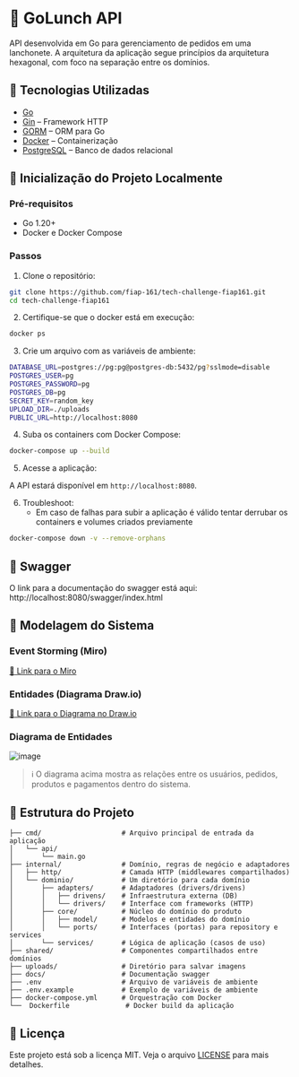 # 🍔 GoLunch API

API desenvolvida em Go para gerenciamento de pedidos em uma lanchonete. A arquitetura da aplicação segue princípios da arquitetura hexagonal, com foco na separação entre os domínios.

## 🧰 Tecnologias Utilizadas

- [Go](https://golang.org/)
- [Gin](https://github.com/gin-gonic/gin) – Framework HTTP
- [GORM](https://gorm.io/) – ORM para Go
- [Docker](https://www.docker.com/) – Containerização
- [PostgreSQL](https://www.postgresql.org/) – Banco de dados relacional

## 🚀 Inicialização do Projeto Localmente

### Pré-requisitos

- Go 1.20+
- Docker e Docker Compose

### Passos

1. Clone o repositório:

```bash
git clone https://github.com/fiap-161/tech-challenge-fiap161.git
cd tech-challenge-fiap161
```

2. Certifique-se que o docker está em execução:
   
```bash
docker ps
```

3. Crie um arquivo com as variáveis de ambiente:

```bash
DATABASE_URL=postgres://pg:pg@postgres-db:5432/pg?sslmode=disable
POSTGRES_USER=pg
POSTGRES_PASSWORD=pg
POSTGRES_DB=pg
SECRET_KEY=random_key
UPLOAD_DIR=./uploads
PUBLIC_URL=http://localhost:8080 
```

4. Suba os containers com Docker Compose:

```bash
docker-compose up --build
```

5. Acesse a aplicação:

A API estará disponível em `http://localhost:8080`.

6. Troubleshoot:
   - Em caso de falhas para subir a aplicação é válido tentar derrubar os containers e volumes criados previamente
     
```bash
docker-compose down -v --remove-orphans
```

## 📌 Swagger
O link para a documentação do swagger está aqui: http://localhost:8080/swagger/index.html

## 🧠 Modelagem do Sistema

### Event Storming (Miro)

[🔗 Link para o Miro](https://miro.com/app/board/uXjVI47kj_s=/?share_link_id=805239820203)

### Entidades (Diagrama Draw.io)

[🔗 Link para o Diagrama no Draw.io](https://drive.google.com/file/d/1JbteJHGAyQ__yRhp25sq0pfO-bhE2edP/view)

### Diagrama de Entidades

![image](https://github.com/user-attachments/assets/435c5214-02d1-41eb-92eb-8443ed8b6abd)



> ℹ️ O diagrama acima mostra as relações entre os usuários, pedidos, produtos e pagamentos dentro do sistema.

## 📂 Estrutura do Projeto
```
├── cmd/                    # Arquivo principal de entrada da aplicação
│   └── api/
│       └── main.go
├── internal/               # Domínio, regras de negócio e adaptadores
│   ├── http/               # Camada HTTP (middlewares compartilhados)
│   └── dominio/            # Um diretório para cada domínio
│       ├── adapters/       # Adaptadores (drivers/drivens)
│       │   ├── drivens/    # Infraestrutura externa (DB)
│       │   └── drivers/    # Interface com frameworks (HTTP)
│       ├── core/           # Núcleo do domínio do produto
│       │   ├── model/      # Modelos e entidades do domínio
│       │   └── ports/      # Interfaces (portas) para repository e services
│       └── services/       # Lógica de aplicação (casos de uso)
├── shared/                 # Componentes compartilhados entre domínios
├── uploads/                # Diretório para salvar imagens
├── docs/                   # Documentação swagger
├── .env                    # Arquivo de variáveis de ambiente
├── .env.example            # Exemplo de variáveis de ambiente
├── docker-compose.yml      # Orquestração com Docker
└──  Dockerfile              # Docker build da aplicação
```
## 📄 Licença

Este projeto está sob a licença MIT. Veja o arquivo [LICENSE](LICENSE) para mais detalhes.
